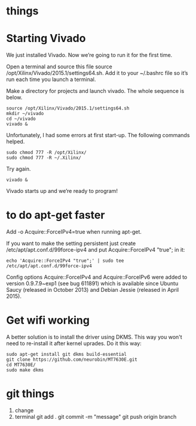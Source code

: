 # things
Starting Vivado
===============

We just installed Vivado. Now we’re going to run it for the first time.

Open a terminal and source this file source /opt/Xilinx/Vivado/2015.1/settings64.sh. Add it to your ~/.bashrc file so it’s run each time you launch a terminal.

Make a directory for projects and launch vivado. The whole sequence is below.

    source /opt/Xilinx/Vivado/2015.1/settings64.sh
    mkdir ~/vivado
    cd ~/vivado
    vivado &

Unfortunately, I had some errors at first start-up. The following commands helped.

    sudo chmod 777 -R /opt/Xilinx/
    sudo chmod 777 -R ~/.Xilinx/

Try again.

    vivado &

Vivado starts up and we’re ready to program!


to do apt-get faster
====================

Add -o Acquire::ForceIPv4=true when running apt-get.

If you want to make the setting persistent just create /etc/apt/apt.conf.d/99force-ipv4 and put Acquire::ForceIPv4 "true"; in it:

    echo 'Acquire::ForceIPv4 "true";' | sudo tee /etc/apt/apt.conf.d/99force-ipv4

Config options Acquire::ForceIPv4 and Acquire::ForceIPv6 were added to version 0.9.7.9~exp1 (see bug 611891) which is available since Ubuntu Saucy (released in October 2013) and Debian Jessie (released in April 2015).


Get wifi working
================

A better solution is to install the driver using DKMS. This way you won't need to re-install it
after kernel uprades. Do it this way:

    sudo apt-get install git dkms build-essential
    git clone https://github.com/neurobin/MT7630E.git
    cd MT7630E/
    sudo make dkms


git things
==========

1. change
2. terminal
    git add .
    git commit -m "message"
    git push origin branch

